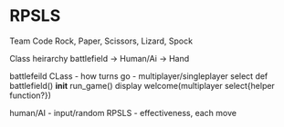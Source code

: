 # RPSLS
Team Code Rock, Paper, Scissors, Lizard, Spock

Class heirarchy battlefield -> Human/Ai -> Hand

battlefeild CLass - how turns go - multiplayer/singleplayer select
def battlefield()
__init__
run_game()
display welcome(multiplayer select{helper function?})


human/AI - input/random
RPSLS - effectiveness, each move